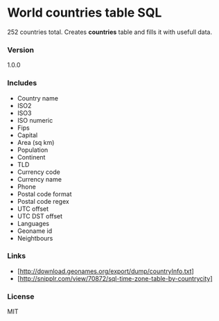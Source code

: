 # World countries table SQL
252 countries total.
Creates **countries** table and fills it with usefull data.

### Version
1.0.0

### Includes
- Country name
- ISO2
- ISO3
- ISO numeric
- Fips
- Capital
- Area (sq km)
- Population
- Continent
- TLD
- Currency code
- Currency name
- Phone
- Postal code format
- Postal code regex
- UTC offset
- UTC DST offset
- Languages
- Geoname id
- Neightbours

### Links

* [http://download.geonames.org/export/dump/countryInfo.txt]
* [http://snipplr.com/view/70872/sql-time-zone-table-by-countrycity]

### License
MIT